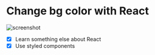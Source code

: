 # Change bg color with React 

![screenshot](./screenshot.png) 



- [x] Learn something else about React 
- [x] Use styled components
